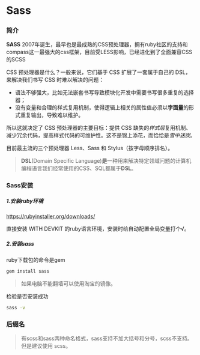 # Sass

### 简介

**SASS** 2007年诞生，最早也是最成熟的CSS预处理器，拥有ruby社区的支持和compass这一最强大的css框架，目前受LESS影响，已经进化到了全面兼容CSS的SCSS

CSS 预处理器是什么？一般来说，它们基于 CSS 扩展了一套属于自己的 DSL，来解决我们书写 CSS 时难以解决的问题：

- 语法不够强大，比如无法嵌套书写导致模块化开发中需要书写很多重复的选择器；
- 没有变量和合理的样式复用机制，使得逻辑上相关的属性值必须以**字面量**的形式重复输出，导致难以维护。

所以这就决定了 CSS 预处理器的主要目标：提供 CSS 缺失的*样式层*复用机制、减少冗余代码，提高样式代码的可维护性。这不是锦上添花，而恰恰是*雪中送炭*。

目前最主流的三个预处理器 Less、Sass 和 Stylus（按字母顺序排名）。

> **DSL**(Domain Specific Language)**是**一种用来解决特定领域问题的计算机编程语言我们经常使用的CSS、SQL都属于**DSL**。

### Sass安装

##### 1.安装ruby环境

https://rubyinstaller.org/downloads/

直接安装 WITH DEVKIT 的ruby语言环境，安装时给自动配置全局变量打个√。

##### 2.安装sass

ruby下载包的命令是gem

```ruby
gem install sass
```

> 如果电脑不能翻墙可以使用淘宝的镜像。

检验是否安装成功

```cmd
sass -v
```



### 后缀名

> 有scss和sass两种命名格式，sass支持不加大括号和分号，scss不支持。但是建议使用 scss。